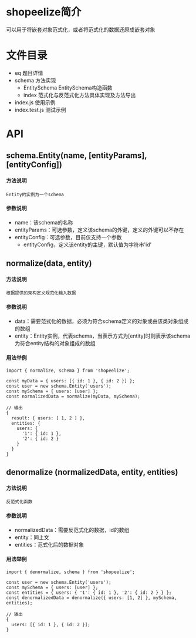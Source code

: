 # shopeelize简介
可以用于将嵌套对象范式化，或者将范式化的数据还原成嵌套对象
# 文件目录
- eq 题目详情
- schema 方法实现
    - EntitySchema EntitySchema构造函数
    - index 范式化与反范式化方法具体实现及方法导出
- index.js 使用示例
- index.test.js 测试示例
# API
## schema.Entity(name, [entityParams], [entityConfig])
#### 方法说明
    Entity的实例为一个schema
#### 参数说明
- name：该schema的名称
- entityParams：可选参数，定义该schema的外键，定义的外键可以不存在
- entityConfig：可选参数，目前仅支持一个参数
    - entityConfig，定义该entity的主键，默认值为字符串'id'

## normalize(data, entity)
#### 方法说明
    根据提供的架构定义规范化输入数据
#### 参数说明
- data：需要范式化的数据，必须为符合schema定义的对象或由该类对象组成的数组
- entity：Entity实例，代表schema，当表示方式为[entity]时则表示该schema为符合entity结构的对象组成的数组
#### 用法举例

```
import { normalize, schema } from 'shopeelize';

const myData = { users: [{ id: 1 }, { id: 2 }] };
const user = new schema.Entity('users');
const mySchema = { users: [user] };
const normalizedData = normalize(myData, mySchema);

// 输出
{
  result: { users: [ 1, 2 ] },
  entities: {
    users: {
      '1': { id: 1 },
      '2': { id: 2 }
    }
  }
}

```


## denormalize (normalizedData, entity, entities)
#### 方法说明
    反范式化函数
#### 参数说明
- normalizedData：需要反范式化的数据，id的数组
- entity：同上文
- entities：范式化后的数据对象
#### 用法举例

```
import { denormalize, schema } from 'shopeelize';

const user = new schema.Entity('users');
const mySchema = { users: [user] };
const entities = { users: { '1': { id: 1 }, '2': { id: 2 } } };
const denormalizedData = denormalize({ users: [1, 2] }, mySchema, entities);

// 输出
{
  users: [{ id: 1 }, { id: 2 }];
}

```

